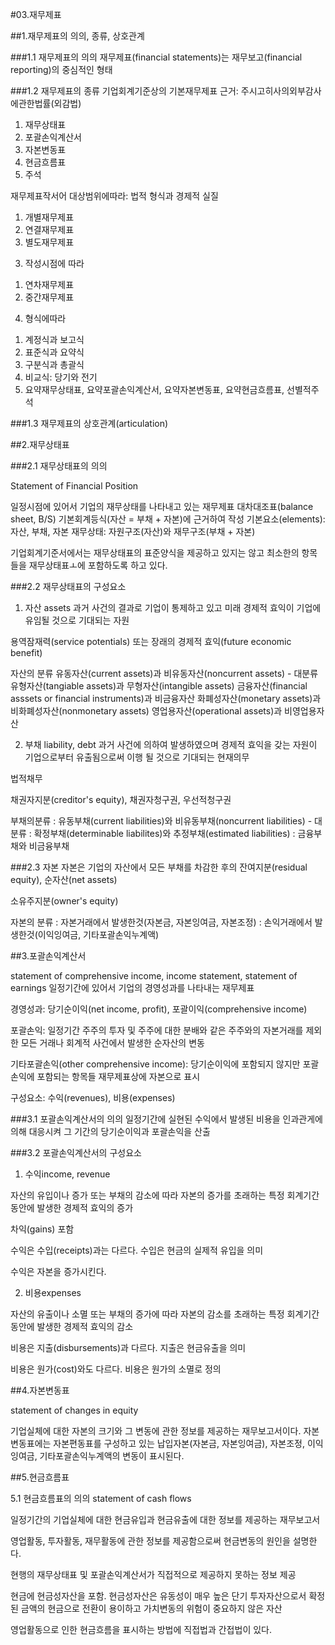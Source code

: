 #03.재무제표

##1.재무제표의 의의, 종류, 상호관계

###1.1 재무제표의 의의
재무제표(financial statements)는 재무보고(financial reporting)의 중심적인 형태

###1.2 재무제표의 종류
기업회계기준상의 기본재무제표
근거: 주시고히사의외부감사에관한법률(외감법)
1) 재무상태표
2) 포괄손익계산서
3) 자본변동표
4) 현금흐름표
5) 주석

재무제표작서어 대상범위에따라: 법적 형식과 경제적 실질
1) 개별재무제표
2) 연결재무제표
3) 별도재무제표

3. 작성시점에 따라
1) 연차재무제표
2) 중간재무제표

4. 형식에따라
1) 계정식과 보고식
2) 표준식과 요약식
3) 구분식과 총괄식
4) 비교식: 당기와 전기
5) 요약재무상태표, 요약포괄손익계산서, 요약자본변동표, 요약현금흐름표, 선별적주석

###1.3 재무제표의 상호관계(articulation)

##2.재무상태표

###2.1 재무상태표의 의의

Statement of Financial Position

일정시점에 있어서 기업의 재무상태를 나타내고 있는 재무제표
대차대조표(balance sheet, B/S)
기본회계등식(자산 = 부채 + 자본)에 근거하여 작성
기본요소(elements): 자산, 부채, 자본
재무상태: 자원구조(자산)와 재무구조(부채 + 자본)

기업회계기준서에서는 재무상태표의 표준양식을 제공하고 있지는 않고
최소한의 항목들을 재무상태표ㅗ에 포함하도록 하고 있다.

###2.2 재무상태표의 구성요소

1. 자산 assets
과거 사건의 결과로 기업이 통제하고 있고 미래 경제적 효익이
기업에 유임될 것으로 기대되는 자원

용역잠재력(service potentials) 또는 장래의 경제적 효익(future economic benefit)

자산의 분류
유동자산(current assets)과 비유동자산(noncurrent assets) - 대분류
유형자산(tangiable assets)과 무형자산(intangible assets)
금융자산(financial asssets or financial instruments)과 비금융자산
화폐성자산(monetary assets)과 비화폐성자산(nonmonetary assets)
영업용자산(operational assets)과 비영업용자산

2. 부채 liability, debt
과거 사건에 의하여 발생하였으며 경제적 효익을 갖는 자원이 기업으로부터 유출됨으로써
이행 될 것으로 기대되는 현재의무

법적채무

채권자지분(creditor's equity), 채권자청구권, 우선적청구권

부채의분류
: 유동부채(current liabilities)와 비유동부채(noncurrent liabilities) - 대분류
: 확정부채(determinable liabilites)와 추정부채(estimated liabilities)
: 금융부채와 비금융부채

###2.3 자본
자본은 기업의 자산에서 모든 부채를 차감한 후의 잔여지분(residual equity), 순자산(net assets)

소유주지분(owner's equity)

자본의 분류
: 자본거래에서 발생한것(자본금, 자본잉여금, 자본조정)
: 손익거래에서 발생한것(이익잉여금, 기타포괄손익누계액)


##3.포괄손익계산서

statement of comprehensive income, income statement, statement of earnings
일정기간에 있어서 기업의 경영성과를 나타내는 재무제표

경영성과: 당기순이익(net income, profit), 포괄이익(comprehensive income)

포괄손익: 일정기간 주주의 투자 및 주주에 대한 분배와 같은 주주와의 자본거래를 제외한
모든 거래나 회계적 사건에서 발생한 순자산의 변동

기타포괄손익(other comprehensive income): 당기순이익에 포함되지 않지만 포괄손익에 포함되는 항목들
재무제표상에 자본으로 표시

구성요소: 수익(revenues), 비용(expenses)

###3.1 포괄손익계산서의 의의
일정기간에 실현된 수익에서 발생된 비용을 인과관게에 의해 대응시켜 그 기간의 당기순이익과
포괄손익을 산출

###3.2 포괄손익계산서의 구성요소
1. 수익income, revenue

자산의 유입이나 증가 또는 부채의 감소에 따라 자본의 증가를 초래하는 특정 회계기간 동안에
발생한 경제적 효익의 증가

차익(gains) 포함

수익은 수입(receipts)과는 다르다. 수입은 현금의 실제적 유입을 의미

수익은 자본을 증가시킨다.

2. 비용expenses

자산의 유출이나 소멸 또는 부채의 증가에 따라 자본의 감소를 초래하는 특정 회계기간 동안에
발생한 경제적 효익의 감소

비용은 지출(disbursements)과 다르다. 지출은 현금유출을 의미

비용은 원가(cost)와도 다르다. 비용은 원가의 소멸로 정의


##4.자본변동표

statement of changes in equity

기업실체에 대한 자본의 크기와 그 변동에 관한 정보를 제공하는 재무보고서이다.
자본변동표에는 자본편동표를 구성하고 있는 납입자본(자본금, 자본잉여금), 자본조정,
이익잉여금, 기타포괄손익누계액의 변동이 표시된다.

##5.현금흐름표


5.1 현금흐름표의 의의
statement of cash flows

일정기간의 기업실체에 대한 현금유입과 현금유출에 대한 정보를 제공하는 재무보고서 

영업활동, 투자활동, 재무활동에 관한 정보를 제공함으로써 현금변동의 원인을 설명한다.

현행의 재무상태표 및 포괄손익계산서가 직접적으로 제공하지 못하는 정보 제공

현금에 현금성자산을 포함. 현금성자산은 유동성이 매우 높은 단기 투자자산으로서
확정된 금액의 현금으로 전환이 용이하고 가치변동의 위험이 중요하지 않은 자산

영업활동으로 인한 현금흐름을 표시하는 방법에 직접법과 간접법이 있다.

